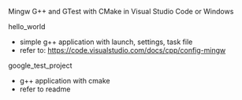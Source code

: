 Mingw G++ and GTest with CMake in Visual Studio Code or Windows

hello_world
- simple g++ application with launch, settings, task file
- refer to: https://code.visualstudio.com/docs/cpp/config-mingw

google_test_project
- g++ application with cmake
- refer to readme